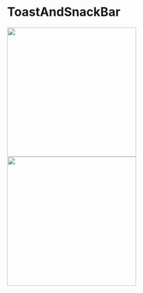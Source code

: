 # ToastAndSnackBar

<p>
<img src="https://user-images.githubusercontent.com/49749125/144621141-7dd517f4-b86a-46ca-ab69-82d526e95cb0.gif" width="300">


<img src="https://user-images.githubusercontent.com/49749125/144621157-821fea67-fed0-4788-9d77-a24aefaa6663.gif" width="300">

</p>
